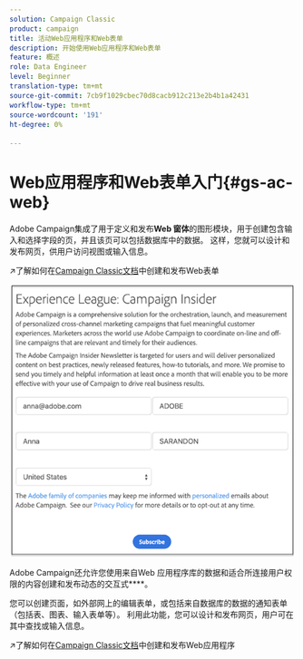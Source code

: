 ```yaml
---
solution: Campaign Classic
product: campaign
title: 活动Web应用程序和Web表单
description: 开始使用Web应用程序和Web表单
feature: 概述
role: Data Engineer
level: Beginner
translation-type: tm+mt
source-git-commit: 7cb9f1029cbec70d8cacb912c213e2b4b1a42431
workflow-type: tm+mt
source-wordcount: '191'
ht-degree: 0%

---
```


# Web应用程序和Web表单入门{#gs-ac-web}

Adobe Campaign集成了用于定义和发布&#x200B;**Web 窗体**&#x200B;的图形模块，用于创建包含输入和选择字段的页，并且该页可以包括数据库中的数据。 这样，您就可以设计和发布网页，供用户访问视图或输入信息。

:arrow_upper_right:了解如何在[Campaign Classic文档](https://experienceleague.corp.adobe.com/docs/campaign-classic/using/designing-content/web-forms/about-web-forms.html?lang=en#designing-content)中创建和发布Web表单

![](assets/sample.png)

Adobe Campaign还允许您使用来自Web 应用程序库的数据和适合所连接用户权限的内容创建和发布动态的交互式&#x200B;****。

您可以创建页面，如外部网上的编辑表单，或包括来自数据库的数据的通知表单（包括表、图表、输入表单等）。 利用此功能，您可以设计和发布网页，用户可在其中查找或输入信息。

:arrow_upper_right:了解如何在[Campaign Classic文档](https://experienceleague.corp.adobe.com/docs/campaign-classic/using/designing-content/web-applications/about-web-applications.html?lang=en#designing-content)中创建和发布Web应用程序
